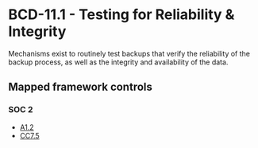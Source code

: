 # BCD-11.1 - Testing for Reliability & Integrity
Mechanisms exist to routinely test backups that verify the reliability of the backup process, as well as the integrity and availability of the data. 
## Mapped framework controls
### SOC 2
- [A1.2](../soc2/a12.md)
- [CC7.5](../soc2/cc75.md)